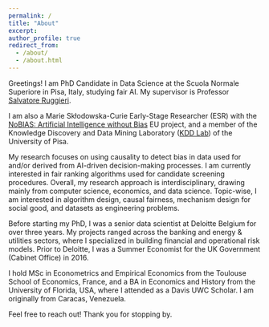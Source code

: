 ```yaml
---
permalink: /
title: "About"
excerpt:
author_profile: true
redirect_from: 
  - /about/
  - /about.html
---
```


Greetings! I am PhD Candidate in Data Science at the Scuola Normale Superiore in Pisa, Italy, studying fair AI. My supervisor is Professor [Salvatore Ruggieri](http://pages.di.unipi.it/ruggieri/).

I am also a Marie Skłodowska-Curie Early-Stage Researcher (ESR) with the [NoBIAS: Artificial Intelligence without Bias](https://nobias-project.eu/) EU project, and a member of the Knowledge Discovery and Data Mining Laboratory ([KDD Lab](https://kdd.isti.cnr.it/)) of the University of Pisa.

My research focuses on using causality to detect bias in data used for and/or derived from AI-driven decision-making processes. I am currently interested in fair ranking algorithms used for candidate screening procedures. Overall, my research approach is interdisciplinary, drawing mainly from computer science, economics, and data science. Topic-wise, I am interested in algorithm design, causal fairness, mechanism design for social good, and datasets as engineering problems.

Before starting my PhD, I was a senior data scientist at Deloitte Belgium for over three years. My projects ranged across the banking and energy & utilities sectors, where I specialized in building financial and operational risk models. Prior to Deloitte, I was a Summer Economist for the UK Government (Cabinet Office) in 2016.

I hold MSc in Econometrics and Empirical Economics from the Toulouse School of Economics, France, and a BA in Economics and History from the University of Florida, USA, where I attended as a Davis UWC Scholar. I am originally from Caracas, Venezuela.

Feel free to reach out! Thank you for stopping by.
